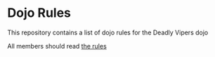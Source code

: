 Dojo Rules
==========

This repository contains a list of dojo rules for the Deadly Vipers dojo

All members should read  [the rules](https://github.com/deadlyvipers)
